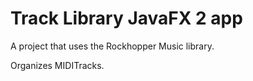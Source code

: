 # Track Library JavaFX 2 app

A project that uses the Rockhopper Music library.

Organizes MIDITracks.






